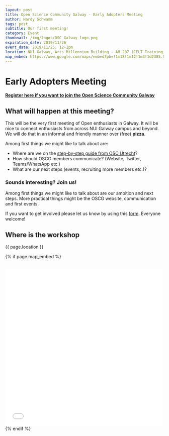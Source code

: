 ```yaml
---
layout: post
title: Open Science Community Galway - Early Adopters Meeting
author: Hardy Schwamm
tags: post
subtitle: Our first meeting!
category: Event
thumbnail: /img/logos/OSC_Galway_logo.png
expiration_date: 2019/11/26
event_date: 2019/11/25, 12-1pm
location: NUI Galway, Arts Millennium Building - AM 207 (CELT Training Room)
map_embed: https://www.google.com/maps/embed?pb=!1m18!1m12!1m3!1d2385.5493416358577!2d-9.064480548433197!3d53.27969388730423!2m3!1f0!2f0!3f0!3m2!1i1024!2i768!4f13.1!3m3!1m2!1s0x485b96f6bb8bdb9b%3A0xb48a539d55bc2ca6!2sCELT%20NUI%20Galway!5e0!3m2!1sen!2sie!4v1573056880192!5m2!1sen!2sie" width="600" height="450" frameborder="0" style="border:0;" allowfullscreen="
---
```


# Early Adopters Meeting
[**Register here if you want to join the Open Science Community Galway**](http://bit.ly/OSCGalwayInterest)
## What will happen at this meeting?
This will be the very first meeting of Open enthusiasts in Galway. It will be nice to connect enthusiasts from across NUI Galway campus and beyond. We will do that in an informal and friendly manner over (free) **pizza**.

Among first things we might like to talk about are:

- Where are we on the [step-by-step guide from OSC Utrecht](https://docs.google.com/document/d/112B-OCArTI-zdDZ6S67BPVHSn6gPL9GgmluoQ35zG40/edit)?
- How should OSCG members communicate? (Website, Twitter, Teams/WhatsApp etc.)
- What are our next steps (events, recruiting more members etc.)?


### Sounds interesting? Join us!

Among first things we might like to talk about are our ambition and next steps. More practical things might be the OSCG website, communication and first events.

If you want to get involved please let us know by using this [form](http://bit.ly/OSCGalwayInterest). Everyone welcome!

## Where is the workshop <a name="Location"></a>
{{ page.location }}

{% if page.map_embed %}
<html>
<div>
<br />
<iframe src="{{ page.map_embed }}" width="500" height="500" frameborder="0" style="border:0;" allowfullscreen=""></iframe>
</div>
</html>
{% endif %}
